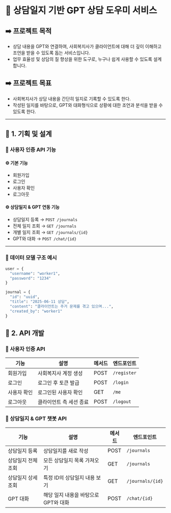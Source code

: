 # 🧠 상담일지 기반 GPT 상담 도우미 서비스

## ➡️ 프로젝트 목적
- 상담 내용을 GPT와 연결하여, 사회복지사가 클라이언트에 대해 더 깊이 이해하고 조언을 받을 수 있도록 돕는 서비스입니다.
- 업무 효율성 및 상담의 질 향상을 위한 도구로, 누구나 쉽게 사용할 수 있도록 설계합니다.

## ➡️ 프로젝트 목표
- 사회복지사가 상담 내용을 간단히 일지로 기록할 수 있도록 한다.
- 작성된 일지를 바탕으로, GPT와 대화형식으로 상황에 대한 조언과 분석을 받을 수 있도록 한다.

---

## 📌 1. 기획 및 설계

### 📍 사용자 인증 API 기능

#### ⚙️ 기본 기능
- 회원가입
- 로그인
- 사용자 확인
- 로그아웃

#### ⚙️ 상담일지 & GPT 연동 기능
- 상담일지 등록 → `POST /journals`  
- 전체 일지 조회 → `GET /journals`  
- 개별 일지 조회 → `GET /journals/{id}`  
- GPT와 대화 → `POST /chat/{id}`  

---

### 📍 데이터 모델 구조 예시

```python
user = {
  "username": "worker1",
  "password": "1234"
}

journal = {
  "id": "uuid",
  "title": "2025-06-11 상담",
  "content": "클라이언트는 주거 문제를 겪고 있으며...",
  "created_by": "worker1"
}
```

## 📌 2. API 개발  
### 📍 사용자 인증 API  
| 기능     | 설명            | 메서드  | 엔드포인트       |
| ------ | ------------- | ---- | ----------- |
| 회원가입   | 사회복지사 계정 생성   | POST | `/register` |
| 로그인    | 로그인 후 토큰 발급   | POST | `/login`    |
| 사용자 확인 | 로그인된 사용자 확인   | GET  | `/me`       |
| 로그아웃   | 클라이언트 측 세션 종료 | POST | `/logout`   |


### 📍 상담일지 & GPT 챗봇 API
| 기능         | 설명                     | 메서드  | 엔드포인트            |
| ---------- | ---------------------- | ---- | ---------------- |
| 상담일지 등록    | 상담일지를 새로 작성            | POST | `/journals`      |
| 상담일지 전체 조회 | 모든 상담일지 목록 가져오기        | GET  | `/journals`      |
| 상담일지 상세 조회 | 특정 ID의 상담일지 내용 보기      | GET  | `/journals/{id}` |
| GPT 대화     | 해당 일지 내용을 바탕으로 GPT와 대화 | POST | `/chat/{id}`     |
